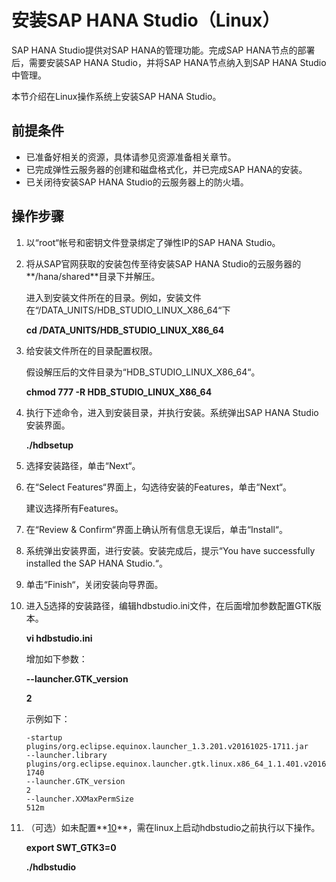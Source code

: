 # 安装SAP HANA Studio（Linux）<a name="saphana_02_0035"></a>

SAP HANA Studio提供对SAP HANA的管理功能。完成SAP  HANA节点的部署后，需要安装SAP HANA Studio，并将SAP HANA节点纳入到SAP HANA Studio中管理。

本节介绍在Linux操作系统上安装SAP HANA Studio。

## 前提条件<a name="section1553389185034"></a>

-   已准备好相关的资源，具体请参见资源准备相关章节。
-   已完成弹性云服务器的创建和磁盘格式化，并已完成SAP HANA的安装。
-   已关闭待安装SAP HANA Studio的云服务器上的防火墙。

## 操作步骤<a name="section2292411011547"></a>

1.  以“root“帐号和密钥文件登录绑定了弹性IP的SAP HANA Studio。
2.  将从SAP官网获取的安装包传至待安装SAP HANA Studio的云服务器的**/hana/shared**目录下并解压。

    进入到安装文件所在的目录。例如，安装文件在“/DATA\_UNITS/HDB\_STUDIO\_LINUX\_X86\_64“下

    **cd /DATA\_UNITS/HDB\_STUDIO\_LINUX\_X86\_64**

3.  给安装文件所在的目录配置权限。

    假设解压后的文件目录为“HDB\_STUDIO\_LINUX\_X86\_64“。

    **chmod 777 -R HDB\_STUDIO\_LINUX\_X86\_64**

4.  执行下述命令，进入到安装目录，并执行安装。系统弹出SAP HANA Studio安装界面。

    **./hdbsetup**

5.  <a name="li2577252022187"></a>选择安装路径，单击“Next“。
6.  在“Select Features“界面上，勾选待安装的Features，单击“Next“。

    建议选择所有Features。

7.  在“Review & Confirm“界面上确认所有信息无误后，单击“Install“。
8.  系统弹出安装界面，进行安装。安装完成后，提示“You have successfully installed the SAP HANA Studio.“。
9.  单击“Finish“，关闭安装向导界面。
10. <a name="li716794012226"></a>进入[5](#li2577252022187)选择的安装路径，编辑hdbstudio.ini文件，在后面增加参数配置GTK版本。

    **vi hdbstudio.ini**

    增加如下参数：

    **--launcher.GTK\_version**

    **2**

    示例如下：

    ```
    -startup
    plugins/org.eclipse.equinox.launcher_1.3.201.v20161025-1711.jar
    --launcher.library
    plugins/org.eclipse.equinox.launcher.gtk.linux.x86_64_1.1.401.v20161122-1740
    --launcher.GTK_version
    2
    --launcher.XXMaxPermSize
    512m
    ```

11. （可选）如未配置**[10](#li716794012226)**，需在linux上启动hdbstudio之前执行以下操作。

    **export SWT\_GTK3=0**

    **./hdbstudio**


